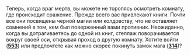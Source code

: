 Теперь, когда враг мертв, вы можете не торопясь осмотреть комнату, где происходит сражение. Прежде всего вас привлекают книги. Почти все они посвящены черной магии или колдовству, что не оставляет сомнений в том, кем был поверженный вами противник. Неожиданно, когда вы дотрагиваетесь до одной из книг, стеллаж поворачивается вокруг своей оси, открывая проход в другую комнату. Хотите войти ([**553**](#n_553)) или предпочтете как можно скорее покинуть замок мага ([**314**](#n_314))?

